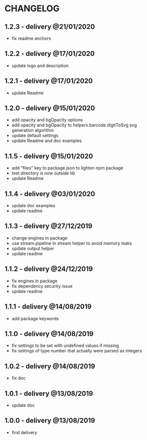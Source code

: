 # CHANGELOG

## 1.2.3 - delivery @21/01/2020

- fix readme anchors

## 1.2.2 - delivery @17/01/2020

- update logo and description

## 1.2.1 - delivery @17/01/2020

- update Readme

## 1.2.0 - delivery @15/01/2020

- add opacity and bgOpacity options
- add opacity and bgOpacity to helpers.barcode.digitToSvg svg generation algorithm
- update default settings
- update Readme and doc examples

## 1.1.5 - delivery @15/01/2020

- add "files" key to package.json to lighten npm package
- test directory is now outside lib
- update Readme

## 1.1.4 - delivery @03/01/2020

- update doc examples
- update readme

## 1.1.3 - delivery @27/12/2019

- change engines in package
- use stream.pipeline in stream helper to avoid memory leaks
- update output helper
- update readme

## 1.1.2 - delivery @24/12/2019

- fix engines in package
- fix dependency security issue
- update readme

## 1.1.1 - delivery @14/08/2019

- add package keywords

## 1.1.0 - delivery @14/08/2019

- fix settings to be set with undefined values if missing
- fix settings of type number that actually were parsed as integers

## 1.0.2 - delivery @14/08/2019

- fix doc

## 1.0.1 - delivery @13/08/2019

- update doc

## 1.0.0 - delivery @13/08/2019

- first delivery

